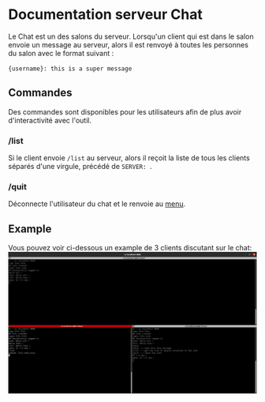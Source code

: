 # Documentation serveur Chat

Le Chat est un des salons du serveur. Lorsqu'un client qui est dans le salon envoie un message au serveur, alors il est
renvoyé à toutes les personnes du salon avec le format suivant :

```shell
{username}: this is a super message
```

## Commandes

Des commandes sont disponibles pour les utilisateurs afin de plus avoir d'interactivité avec l'outil.

### /list

Si le client envoie `/list` au serveur, alors il reçoit la liste de tous les clients séparés d'une virgule, 
précédé de `SERVER: `.

### /quit

Déconnecte l'utilisateur du chat et le renvoie au [menu](doc-menu.md).

## Example

Vous pouvez voir ci-dessous un example de 3 clients discutant sur le chat:
<img src="../img/full-example-chat.png">